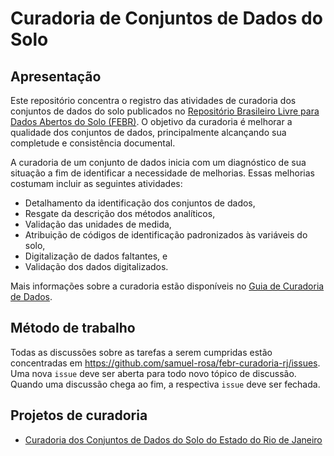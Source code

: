 # Curadoria de Conjuntos de Dados do Solo

## Apresentação

Este repositório concentra o registro das atividades de curadoria dos conjuntos de dados do solo publicados no [Repositório Brasileiro Livre para Dados Abertos do Solo (FEBR)](https://www.pedometria.org/projeto/febr/). O objetivo da curadoria é melhorar a qualidade dos conjuntos de dados, principalmente alcançando sua completude e consistência documental.

A curadoria de um conjunto de dados inicia com um diagnóstico de sua situação a fim de identificar a necessidade de melhorias. Essas melhorias costumam incluir as seguintes atividades:

* Detalhamento da identificação dos conjuntos de dados,
* Resgate da descrição dos métodos analíticos,
* Validação das unidades de medida,
* Atribuição de códigos de identificação padronizados às variáveis do solo,
* Digitalização de dados faltantes, e
* Validação dos dados digitalizados.

Mais informações sobre a curadoria estão disponíveis no [Guia de Curadoria de Dados](guia-de-curadoria-de-dados.md).

## Método de trabalho

Todas as discussões sobre as tarefas a serem cumpridas estão concentradas em https://github.com/samuel-rosa/febr-curadoria-rj/issues. Uma nova `issue` deve ser aberta para todo novo tópico de discussão. Quando uma discussão chega ao fim, a respectiva `issue` deve ser fechada.

## Projetos de curadoria

* [Curadoria dos Conjuntos de Dados do Solo do Estado do Rio de Janeiro](rio-de-janeiro.md)